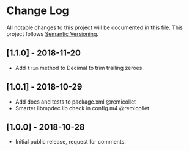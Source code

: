 # Change Log
All notable changes to this project will be documented in this file.
This project follows [Semantic Versioning](http://semver.org/).

## [1.1.0] - 2018-11-20
- Add `trim` method to Decimal to trim trailing zeroes.

## [1.0.1] - 2018-10-29
- Add docs and tests to package.xml @remicollet
- Smarter libmpdec lib check in config.m4 @remicollet

## [1.0.0] - 2018-10-28
- Initial public release, request for comments.
